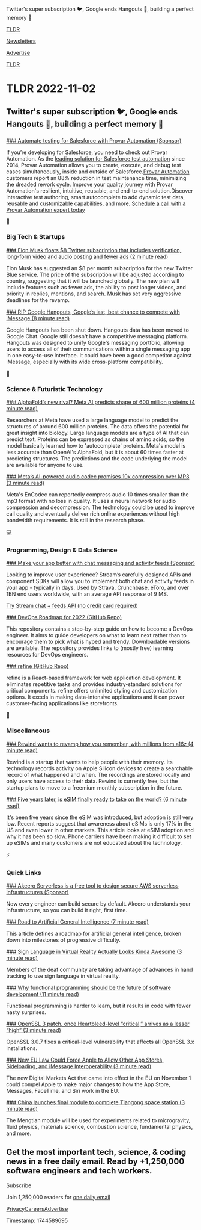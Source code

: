 Twitter's super subscription 🐦, Google ends Hangouts 💬, building a perfect memory 🧠

[TLDR](/)

[Newsletters](/newsletters)

[Advertise](https://advertise.tldr.tech/)

[TLDR](/)

# TLDR 2022-11-02

## Twitter's super subscription 🐦, Google ends Hangouts 💬, building a perfect memory 🧠

### 

[### Automate testing for Salesforce with Provar Automation (Sponsor)](https://www.provartesting.com/lets-talk/?utm_source=tldr&amp;utm_campaign=20221201)

If you’re developing for Salesforce, you need to check out Provar Automation. As the [leading solution for Salesforce test automation](https://www.provartesting.com/lets-talk/?utm_source=tldr&utm_campaign=20221201) since 2014, Provar Automation allows you to create, execute, and debug test cases simultaneously, inside and outside of Salesforce.[Provar Automation](https://www.provartesting.com/lets-talk/?utm_source=tldr&utm_campaign=20221201) customers report an 88% reduction in test maintenance time, minimizing the dreaded rework cycle. Improve your quality journey with Provar Automation's resilient, intuitive, reusable, and end-to-end solution.Discover interactive test authoring, smart autocomplete to add dynamic test data, reusable and customizable capabilities, and more. [Schedule a call with a Provar Automation expert today](https://www.provartesting.com/lets-talk/?utm_source=tldr&utm_campaign=20221201)

📱

### Big Tech & Startups

[### Elon Musk floats $8 Twitter subscription that includes verification, long-form video and audio posting and fewer ads (2 minute read)](https://techcrunch.com/2022/11/01/elon-musk-says-twitter-blue-will-cost-8-month-with-regional-pricing/?utm_source=tldrnewsletter)

Elon Musk has suggested an $8 per month subscription for the new Twitter Blue service. The price of the subscription will be adjusted according to country, suggesting that it will be launched globally. The new plan will include features such as fewer ads, the ability to post longer videos, and priority in replies, mentions, and search. Musk has set very aggressive deadlines for the revamp.

[### RIP Google Hangouts, Google’s last, best chance to compete with iMessage (8 minute read)](https://arstechnica.com/gadgets/2022/11/rip-google-hangouts-googles-last-best-chance-to-compete-with-imessage/?utm_source=tldrnewsletter)

Google Hangouts has been shut down. Hangouts data has been moved to Google Chat. Google still doesn't have a competitive messaging platform. Hangouts was designed to unify Google's messaging portfolio, allowing users to access all of their communications within a single messaging app in one easy-to-use interface. It could have been a good competitor against iMessage, especially with its wide cross-platform compatibility.

🚀

### Science & Futuristic Technology

[### AlphaFold’s new rival? Meta AI predicts shape of 600 million proteins (4 minute read)](https://www.nature.com/articles/d41586-022-03539-1?utm_source=tldrnewsletter)

Researchers at Meta have used a large language model to predict the structures of around 600 million proteins. The data offers the potential for great insight into biology. Large language models are a type of AI that can predict text. Proteins can be expressed as chains of amino acids, so the model basically learned how to 'autocomplete' proteins. Meta's model is less accurate than OpenAI's AlphaFold, but it is about 60 times faster at predicting structures. The predictions and the code underlying the model are available for anyone to use.

[### Meta’s AI-powered audio codec promises 10x compression over MP3 (3 minute read)](https://arstechnica.com/information-technology/2022/11/metas-ai-powered-audio-codec-promises-10x-compression-over-mp3/?utm_source=tldrnewsletter)

Meta's EnCodec can reportedly compress audio 10 times smaller than the mp3 format with no loss in quality. It uses a neural network for audio compression and decompression. The technology could be used to improve call quality and eventually deliver rich online experiences without high bandwidth requirements. It is still in the research phase.

💻

### Programming, Design & Data Science

[### Make your app better with chat messaging and activity feeds (Sponsor)](https://getstream.io/try-for-free/?utm_source=TLDRTech&amp;utm_medium=Promoted_Newsletter&amp;utm_content=Product_And_Developer&amp;utm_campaign=TLDRTech_November2022_Trial_klmh22)

Looking to improve user experience? Stream’s carefully designed APIs and component SDKs will allow you to implement both chat and activity feeds in your app - typically in days. Used by Strava, Crunchbase, eToro, and over 1BN end users worldwide, with an average API response of 9 MS.

[Try Stream chat + feeds API (no credit card required)](https://getstream.io/try-for-free/?utm_source=TLDRTech&utm_medium=Promoted_Newsletter&utm_content=Product_And_Developer&utm_campaign=TLDRTech_November2022_Trial_klmh22)

[### DevOps Roadmap for 2022 (GitHub Repo)](https://github.com/milanm/DevOps-Roadmap?utm_source=tldrnewsletter)

This repository contains a step-by-step guide on how to become a DevOps engineer. It aims to guide developers on what to learn next rather than to encourage them to pick what is hyped and trendy. Downloadable versions are available. The repository provides links to (mostly free) learning resources for DevOps engineers.

[### refine (GitHub Repo)](https://github.com/refinedev/refine?utm_source=tldrnewsletter)

refine is a React-based framework for web application development. It eliminates repetitive tasks and provides industry-standard solutions for critical components. refine offers unlimited styling and customization options. It excels in making data-intensive applications and it can power customer-facing applications like storefronts.

🎁

### Miscellaneous

[### Rewind wants to revamp how you remember, with millions from a16z (4 minute read)](https://techcrunch.com/2022/11/01/rewind-wants-to-revamp-how-you-remember-with-millions-from-a16z/?utm_source=tldrnewsletter)

Rewind is a startup that wants to help people with their memory. Its technology records activity on Apple Silicon devices to create a searchable record of what happened and when. The recordings are stored locally and only users have access to their data. Rewind is currently free, but the startup plans to move to a freemium monthly subscription in the future.

[### Five years later, is eSIM finally ready to take on the world? (6 minute read)](https://www.androidauthority.com/esim-five-years-later-3221150/?utm_source=tldrnewsletter)

It's been five years since the eSIM was introduced, but adoption is still very low. Recent reports suggest that awareness about eSIMs is only 17% in the US and even lower in other markets. This article looks at eSIM adoption and why it has been so slow. Phone carriers have been making it difficult to set up eSIMs and many customers are not educated about the technology.

⚡

### Quick Links

[### Akeero Serverless is a free tool to design secure AWS serverless infrastructures (Sponsor)](https://www.akeero.com/?utm_campaign=TLDR%20November%2022&amp;utm_source=TLDR%20Nov%202ND&amp;utm_medium=TLDR%20Newsletter%20Nov)

Now every engineer can build secure by default. Akeero understands your infrastructure, so you can build it right, first time.

[### Road to Artificial General Intelligence (7 minute read)](https://maraoz.com/2022/10/31/agi-roadmap/?utm_source=tldrnewsletter)

This article defines a roadmap for artificial general intelligence, broken down into milestones of progressive difficulty.

[### Sign Language in Virtual Reality Actually Looks Kinda Awesome (3 minute read)](https://futurism.com/sign-language-virtual-reality?utm_source=tldrnewsletter)

Members of the deaf community are taking advantage of advances in hand tracking to use sign language in virtual reality.

[### Why functional programming should be the future of software development (11 minute read)](https://spectrum.ieee.org/functional-programming?utm_source=tldrnewsletter)

Functional programming is harder to learn, but it results in code with fewer nasty surprises.

[### OpenSSL 3 patch, once Heartbleed-level “critical,” arrives as a lesser “high” (3 minute read)](https://arstechnica.com/information-technology/2022/11/openssl-3-patch-once-critical-but-now-just-high-fixes-buffer-overflow/?utm_source=tldrnewsletter)

OpenSSL 3.0.7 fixes a critical-level vulnerability that affects all OpenSSL 3.x installations.

[### New EU Law Could Force Apple to Allow Other App Stores, Sideloading, and iMessage Interoperability (3 minute read)](https://www.macrumors.com/2022/11/01/dma-eu-law-could-force-major-changes-apple/?utm_source=tldrnewsletter)

The new Digital Markets Act that came into effect in the EU on November 1 could compel Apple to make major changes to how the App Store, Messages, FaceTime, and Siri work in the EU.

[### China launches final module to complete Tiangong space station (3 minute read)](https://www.space.com/china-launches-mengtian-module-tiangong-space-station?utm_source=tldrnewsletter)

The Mengtian module will be used for experiments related to microgravity, fluid physics, materials science, combustion science, fundamental physics, and more.

## Get the most important tech, science, & coding news in a free daily email. Read by +1,250,000 software engineers and tech workers.

Subscribe

Join 1,250,000 readers for [one daily email](/api/latest/tech)

[Privacy](/privacy)[Careers](https://jobs.ashbyhq.com/tldr.tech)[Advertise](/tech/advertise)

Timestamp: 1744589695